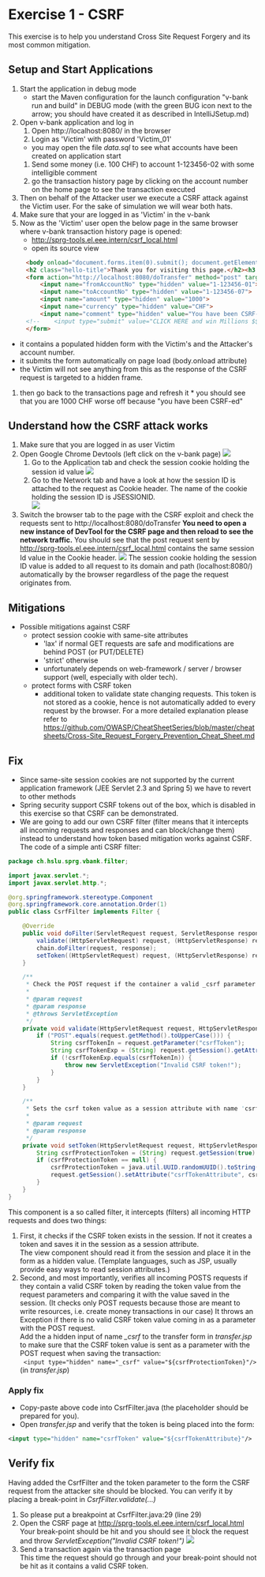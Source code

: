 # Exercise 1 - CSRF

This exercise is to help you understand Cross Site Request Forgery and its most common mitigation.

## Setup and Start Applications

1. Start the application in debug mode
   * start the Maven configuration for the launch configuration "v-bank run and build" in DEBUG mode (with the green BUG icon next to the arrow;
   you should have created it as described in IntelliJSetup.md)
1. Open v-bank application and log in 
   1. Open http://localhost:8080/ in the browser
   1. Login as 'Victim' with password 'Victim_01'
     * you may open the file _data.sql_ to see what accounts have been created on application start
   1. Send some money (i.e. 100 CHF) to account 1-123456-02 with some intelligible comment 
   1. go the transaction history page by clicking on the account number on the home page to see the transaction executed
1. Then on behalf of the Attacker user we execute a CSRF attack against the Victim user. For the sake of simulation we will wear both hats.
  1. Make sure that your are logged in as 'Victim' in the v-bank
  1. Now as the 'Victim' user open the below page in the same browser where v-bank transaction history page is opened:
     * http://sprg-tools.el.eee.intern/csrf_local.html
     * open its source view
```html
     <body onload="document.forms.item(0).submit(); document.getElementById('h3').innerText='Your CSRF request has been successfully sent.'">
     <h2 class="hello-title">Thank you for visiting this page.</h2><h3 id="h3"></h3>
     <form action="http://localhost:8080/doTransfer" method="post" target="hiddenFrame" id="csrfTransferForm">
         <input name="fromAccountNo" type="hidden" value="1-123456-01">
         <input name="toAccountNo" type="hidden" value="1-123456-07">
         <input name="amount" type="hidden" value="1000">
         <input name="currency" type="hidden" value="CHF">
         <input name="comment" type="hidden" value="You have been CSRF-d!">
     <!--    <input type="submit" value="CLICK HERE and win Millions $$$!" />-->
     </form>
```  
 * it contains a populated hidden form with the Victim's and the Attacker's account number.
 * it submits the form automatically on page load (body.onload attribute)
 * the Victim will not see anything from this as the response of the CSRF request is targeted to a hidden frame.
  1. then go back to the transactions page and refresh it 
    * you should see that you are 1000 CHF worse off because "you have been CSRF-ed"
  
## Understand how the CSRF attack works 

1. Make sure that you are logged in as user Victim
1. Open Google Chrome Devtools (left click on the v-bank page)
![](images_exercises/OpenDevTools.png)
   1. Go to the Application tab and check the session cookie holding the session id value
   ![](images_exercises/DevTools_Cookies.png)
   1. Go to the Network tab and have a look at how the session ID is attached to the request as Cookie header. The name of the cookie holding the session ID is JSESSIONID.   
   ![](images_exercises/DevTools_Requests.png)
2. Switch the browser tab to the page with the CSRF exploit and check the requests sent to http://localhost:8080/doTransfer
    **You need to open a new instance of DevTool for the CSRF page and then reload to see the network traffic.**
   You should see that the post request sent by http://sprg-tools.el.eee.intern/csrf_local.html contains the same session Id value in the Cookie header.
   ![](images_exercises/DevTools_Requests.png)
   The session cookie holding the session ID value is added to all request to its domain and path (localhost:8080/) automatically by the browser regardless of the page the request originates from.
## Mitigations
* Possible mitigations against CSRF
  * protect session cookie with same-site attributes 
    * 'lax' if normal GET requests are safe and modifications are behind POST (or PUT/DELETE)
    * 'strict' otherwise
    * unfortunately depends on web-framework / server / browser support (well, especially with older tech).
  * protect forms with CSRF token
    * additional token to validate state changing requests. This token is not stored as a cookie, hence is not automatically added to every request by the browser. 
For a more detailed explanation please refer to https://github.com/OWASP/CheatSheetSeries/blob/master/cheatsheets/Cross-Site_Request_Forgery_Prevention_Cheat_Sheet.md

## Fix
* Since same-site session cookies are not supported by the current application framework (JEE Servlet 2.3 and Spring 5) we have to revert to other methods
* Spring security support CSRF tokens out of the box, which is disabled in this exercise so that CSRF can be demonstrated. 
* We are going to add our own CSRF filter (filter means that it intercepts all incoming requests and responses and can block/change them) instead to understand how token based mitigation works against CSRF.\
The code of a simple anti CSRF filter:
```java
package ch.hslu.sprg.vbank.filter;

import javax.servlet.*;
import javax.servlet.http.*;

@org.springframework.stereotype.Component
@org.springframework.core.annotation.Order(1)
public class CsrfFilter implements Filter {

    @Override
    public void doFilter(ServletRequest request, ServletResponse response, FilterChain chain) throws java.io.IOException, ServletException {
        validate((HttpServletRequest) request, (HttpServletResponse) response);
        chain.doFilter(request, response);
        setToken((HttpServletRequest) request, (HttpServletResponse) response);
    }

    /**
     * Check the POST request if the container a valid _csrf parameter as csrf protection token
     *
     * @param request
     * @param response
     * @throws ServletException
     */
    private void validate(HttpServletRequest request, HttpServletResponse response) throws ServletException {
        if ("POST".equals(request.getMethod().toUpperCase())) {
            String csrfTokenIn = request.getParameter("csrfToken");
            String csrfTokenExp = (String) request.getSession().getAttribute("csrfTokenAttribute");
            if (!csrfTokenExp.equals(csrfTokenIn)) {
                throw new ServletException("Invalid CSRF token!");
            }
        }
    }

    /**
     * Sets the csrf token value as a session attribute with name 'csrfProtectionToken'
     *
     * @param request
     * @param response
     */
    private void setToken(HttpServletRequest request, HttpServletResponse response) {
        String csrfProtectionToken = (String) request.getSession(true).getAttribute("csrfTokenAttribute");
        if (csrfProtectionToken == null) {
            csrfProtectionToken = java.util.UUID.randomUUID().toString();
            request.getSession().setAttribute("csrfTokenAttribute", csrfProtectionToken);
        }
    }
}
```  
This component is a so called filter, it intercepts (filters) all incoming HTTP requests and does two things:
1. First, it checks if the CSRF token exists in the session. If not it creates a token and saves it in the session as a session attribute.\
The view component should read it from the session and place it in the form as a hidden value. (Template languages, such as JSP, usually provide easy ways to read session attributes.)
1. Second, and most importantly, verifies all incoming POSTS requests if they contain a valid CSRF token by reading the token value from the request parameters and comparing it with the value saved in the session. 
(It checks only POST requests because those are meant to write resources, i.e. create money transactions in our case)
It throws an Exception if there is no valid CSRF token value coming in as a parameter with the POST request.
\
Add the a hidden input of name *_csrf* to the transfer form in *transfer.jsp* to make sure that the CSRF token value is sent as a parameter with the POST request when saving the transaction:\
` <input type="hidden" name="_csrf" value="${csrfProtectionToken}"/>`
\(in _transfer.jsp_)
### Apply fix
* Copy-paste above code into CsrfFilter.java (the placeholder should be prepared for you).
* Open *transfer.jsp* and verify that the token is being placed into the form:
```xml
<input type="hidden" name="csrfToken" value="${csrfTokenAttribute}"/>
```

## Verify fix
Having added the CsrfFilter and the token parameter to the form the CSRF request from the attacker site should be blocked.
You can verify it by placing a break-point in *CsrfFilter.validate(...)*
1. So please put a breakpoint at CsrfFilter.java:29 (line 29)
1. Open the CSRF page at http://sprg-tools.el.eee.intern/csrf_local.html  
Your break-point should be hit and you should see it block the request and throw _ServletException("Invalid CSRF token!")_
![](images_exercises/CSRF_Debug_1.png)
1. Send a transaction again via the transaction page  
This time the request should go through and your break-point should not be hit as it contains a valid CSRF token.